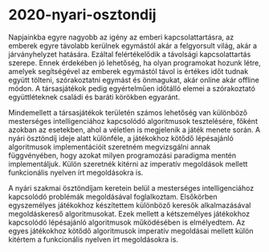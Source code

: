 # 2020-nyari-osztondij

Napjainkba egyre nagyobb az igény az emberi kapcsolattartásra, az emberek egyre távolabb kerülnek egymástól akár a felgyorsult
világ, akár a járványhelyzet hatására. Ezáltal felértékelődik a távolsági kapcsolattartás szerepe. Ennek érdekében jó lehetőség, ha
olyan programokat hozunk létre, amelyek segítségével az emberek egymástól távol is értékes időt tudnak együtt tölteni, szórakoztatni
egymást és önmagukat, akár online akár offline módon. A társasjátékok pedig egyértelműen időtálló elemei a szórakoztató
együttléteknek családi és baráti körökben egyaránt.

Mindemellett a társasjátékok területén számos lehetőség van különböző mesterséges intelligenciához kapcsolódó algoritmusok
tesztelésére, főként azokban az esetekben, ahol a véletlen is megjelenik a játék menete során.
A nyári ösztöndíj ideje alatt különféle, a játékokhoz kötődő lépésajánló algoritmusok implementációit szeretném megvizsgálni annak
függvényében, hogy azokat milyen programozási paradigma mentén implementáljuk. Külön szeretnék kitérni az imperatív megoldások
mellett funkcionális nyelven írt megoldásokra is.


A nyári szakmai ösztöndíjam keretein belül a mesterséges intelligenciához kapcsolódó problémák megoldásával foglalkoztam. Elsőkörben egyszemélyes játékokhoz készítettem különböző keresők alkalmazásával megoldáskereső algoritmusokat. Ezek mellett a kétszemélyes játékokhoz kapcsolódó lépésajánló algoritmusok működésében is elmélyedtem. Az egyes játékokhoz kötődő algoritmusok imperatív megoldásai mellett külön kitértem a funkcionális nyelven írt megoldásokra is. 

